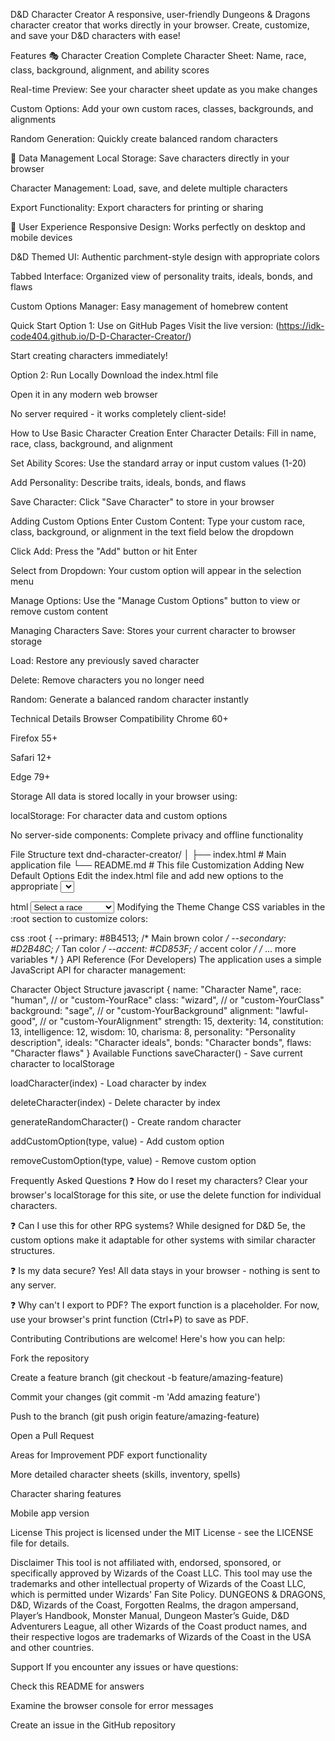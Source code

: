 D&D Character Creator
A responsive, user-friendly Dungeons & Dragons character creator that works directly in your browser. Create, customize, and save your D&D characters with ease!

Features
🎭 Character Creation
Complete Character Sheet: Name, race, class, background, alignment, and ability scores

Real-time Preview: See your character sheet update as you make changes

Custom Options: Add your own custom races, classes, backgrounds, and alignments

Random Generation: Quickly create balanced random characters

💾 Data Management
Local Storage: Save characters directly in your browser

Character Management: Load, save, and delete multiple characters

Export Functionality: Export characters for printing or sharing

🎨 User Experience
Responsive Design: Works perfectly on desktop and mobile devices

D&D Themed UI: Authentic parchment-style design with appropriate colors

Tabbed Interface: Organized view of personality traits, ideals, bonds, and flaws

Custom Options Manager: Easy management of homebrew content

Quick Start
Option 1: Use on GitHub Pages
Visit the live version: (https://idk-code404.github.io/D-D-Character-Creator/)

Start creating characters immediately!

Option 2: Run Locally
Download the index.html file

Open it in any modern web browser

No server required - it works completely client-side!

How to Use
Basic Character Creation
Enter Character Details: Fill in name, race, class, background, and alignment

Set Ability Scores: Use the standard array or input custom values (1-20)

Add Personality: Describe traits, ideals, bonds, and flaws

Save Character: Click "Save Character" to store in your browser

Adding Custom Options
Enter Custom Content: Type your custom race, class, background, or alignment in the text field below the dropdown

Click Add: Press the "Add" button or hit Enter

Select from Dropdown: Your custom option will appear in the selection menu

Manage Options: Use the "Manage Custom Options" button to view or remove custom content

Managing Characters
Save: Stores your current character to browser storage

Load: Restore any previously saved character

Delete: Remove characters you no longer need

Random: Generate a balanced random character instantly

Technical Details
Browser Compatibility
Chrome 60+

Firefox 55+

Safari 12+

Edge 79+

Storage
All data is stored locally in your browser using:

localStorage: For character data and custom options

No server-side components: Complete privacy and offline functionality

File Structure
text
dnd-character-creator/
│
├── index.html          # Main application file
└── README.md           # This file
Customization
Adding New Default Options
Edit the index.html file and add new options to the appropriate <select> elements:

html
<select id="race">
    <option value="">Select a race</option>
    <option value="human">Human</option>
    <!-- Add new options here -->
    <option value="your-custom-race">Your Custom Race</option>
</select>
Modifying the Theme
Change CSS variables in the :root section to customize colors:

css
:root {
    --primary: #8B4513;    /* Main brown color */
    --secondary: #D2B48C;  /* Tan color */
    --accent: #CD853F;     /* accent color */
    /* ... more variables */
}
API Reference (For Developers)
The application uses a simple JavaScript API for character management:

Character Object Structure
javascript
{
    name: "Character Name",
    race: "human", // or "custom-YourRace"
    class: "wizard", // or "custom-YourClass"
    background: "sage", // or "custom-YourBackground"
    alignment: "lawful-good", // or "custom-YourAlignment"
    strength: 15,
    dexterity: 14,
    constitution: 13,
    intelligence: 12,
    wisdom: 10,
    charisma: 8,
    personality: "Personality description",
    ideals: "Character ideals",
    bonds: "Character bonds",
    flaws: "Character flaws"
}
Available Functions
saveCharacter() - Save current character to localStorage

loadCharacter(index) - Load character by index

deleteCharacter(index) - Delete character by index

generateRandomCharacter() - Create random character

addCustomOption(type, value) - Add custom option

removeCustomOption(type, value) - Remove custom option

Frequently Asked Questions
❓ How do I reset my characters?
Clear your browser's localStorage for this site, or use the delete function for individual characters.

❓ Can I use this for other RPG systems?
While designed for D&D 5e, the custom options make it adaptable for other systems with similar character structures.

❓ Is my data secure?
Yes! All data stays in your browser - nothing is sent to any server.

❓ Why can't I export to PDF?
The export function is a placeholder. For now, use your browser's print function (Ctrl+P) to save as PDF.

Contributing
Contributions are welcome! Here's how you can help:

Fork the repository

Create a feature branch (git checkout -b feature/amazing-feature)

Commit your changes (git commit -m 'Add amazing feature')

Push to the branch (git push origin feature/amazing-feature)

Open a Pull Request

Areas for Improvement
PDF export functionality

More detailed character sheets (skills, inventory, spells)

Character sharing features

Mobile app version

License
This project is licensed under the MIT License - see the LICENSE file for details.

Disclaimer
This tool is not affiliated with, endorsed, sponsored, or specifically approved by Wizards of the Coast LLC. This tool may use the trademarks and other intellectual property of Wizards of the Coast LLC, which is permitted under Wizards' Fan Site Policy. DUNGEONS & DRAGONS, D&D, Wizards of the Coast, Forgotten Realms, the dragon ampersand, Player’s Handbook, Monster Manual, Dungeon Master’s Guide, D&D Adventurers League, all other Wizards of the Coast product names, and their respective logos are trademarks of Wizards of the Coast in the USA and other countries.

Support
If you encounter any issues or have questions:

Check this README for answers

Examine the browser console for error messages

Create an issue in the GitHub repository
